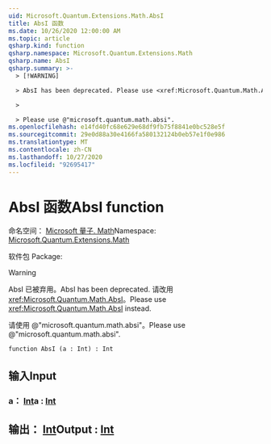 ```yaml
---
uid: Microsoft.Quantum.Extensions.Math.AbsI
title: AbsI 函数
ms.date: 10/26/2020 12:00:00 AM
ms.topic: article
qsharp.kind: function
qsharp.namespace: Microsoft.Quantum.Extensions.Math
qsharp.name: AbsI
qsharp.summary: >-
  > [!WARNING]

  > AbsI has been deprecated. Please use <xref:Microsoft.Quantum.Math.AbsI> instead.

  >

  > Please use @"microsoft.quantum.math.absi".
ms.openlocfilehash: e14fd40fc68e629e68df9fb75f8841e0bc528e5f
ms.sourcegitcommit: 29e0d88a30e4166fa580132124b0eb57e1f0e986
ms.translationtype: MT
ms.contentlocale: zh-CN
ms.lasthandoff: 10/27/2020
ms.locfileid: "92695417"
---
```

# <a name="absi-function"></a><span data-ttu-id="90fce-102">AbsI 函数</span><span class="sxs-lookup"><span data-stu-id="90fce-102">AbsI function</span></span>

<span data-ttu-id="90fce-103">命名空间： [Microsoft 量子. Math](xref:Microsoft.Quantum.Extensions.Math)</span><span class="sxs-lookup"><span data-stu-id="90fce-103">Namespace: [Microsoft.Quantum.Extensions.Math](xref:Microsoft.Quantum.Extensions.Math)</span></span>

<span data-ttu-id="90fce-104">软件包 [](https://nuget.org/packages/)</span><span class="sxs-lookup"><span data-stu-id="90fce-104">Package: [](https://nuget.org/packages/)</span></span>


> [!WARNING]
> <span data-ttu-id="90fce-105">AbsI 已被弃用。</span><span class="sxs-lookup"><span data-stu-id="90fce-105">AbsI has been deprecated.</span></span> <span data-ttu-id="90fce-106">请改用 <xref:Microsoft.Quantum.Math.AbsI>。</span><span class="sxs-lookup"><span data-stu-id="90fce-106">Please use <xref:Microsoft.Quantum.Math.AbsI> instead.</span></span>
>
> <span data-ttu-id="90fce-107">请使用 @"microsoft.quantum.math.absi"。</span><span class="sxs-lookup"><span data-stu-id="90fce-107">Please use @"microsoft.quantum.math.absi".</span></span>



```qsharp
function AbsI (a : Int) : Int
```


## <a name="input"></a><span data-ttu-id="90fce-108">输入</span><span class="sxs-lookup"><span data-stu-id="90fce-108">Input</span></span>

### <a name="a--int"></a><span data-ttu-id="90fce-109">a： [Int](xref:microsoft.quantum.lang-ref.int)</span><span class="sxs-lookup"><span data-stu-id="90fce-109">a : [Int](xref:microsoft.quantum.lang-ref.int)</span></span>





## <a name="output--int"></a><span data-ttu-id="90fce-110">输出： [Int](xref:microsoft.quantum.lang-ref.int)</span><span class="sxs-lookup"><span data-stu-id="90fce-110">Output : [Int](xref:microsoft.quantum.lang-ref.int)</span></span>

